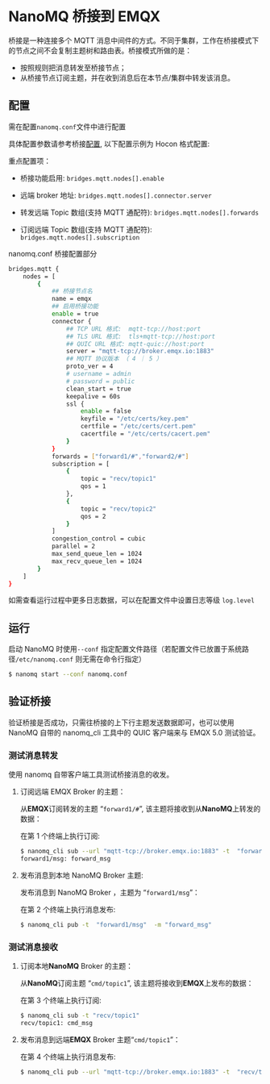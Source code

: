 # NanoMQ 桥接到 EMQX

桥接是一种连接多个 MQTT 消息中间件的方式。不同于集群，工作在桥接模式下的节点之间不会复制主题树和路由表。桥接模式所做的是：

- 按照规则把消息转发至桥接节点； 
- 从桥接节点订阅主题，并在收到消息后在本节点/集群中转发该消息。

## 配置

需在配置`nanomq.conf`文件中进行配置

具体配置参数请参考桥接[配置](../config-description/v014.md),  以下配置示例为 Hocon 格式配置:

重点配置项：

- 桥接功能启用: `bridges.mqtt.nodes[].enable`

- 远端 broker 地址: `bridges.mqtt.nodes[].connector.server`
- 转发远端 Topic 数组(支持 MQTT 通配符):  `bridges.mqtt.nodes[].forwards`
- 订阅远端 Topic 数组(支持 MQTT 通配符):   `bridges.mqtt.nodes[].subscription`

nanomq.conf 桥接配置部分

```bash
bridges.mqtt {
	nodes = [ 
		{
			## 桥接节点名
			name = emqx
			## 启用桥接功能
			enable = true
			connector {
				## TCP URL 格式:  mqtt-tcp://host:port
				## TLS URL 格式:  tls+mqtt-tcp://host:port
				## QUIC URL 格式: mqtt-quic://host:port
				server = "mqtt-tcp://broker.emqx.io:1883"
				## MQTT 协议版本 （ 4 ｜ 5 ）
				proto_ver = 4
				# username = admin
				# password = public
				clean_start = true
				keepalive = 60s
				ssl {
					enable = false
					keyfile = "/etc/certs/key.pem"
					certfile = "/etc/certs/cert.pem"
					cacertfile = "/etc/certs/cacert.pem"
				}
			}
			forwards = ["forward1/#","forward2/#"]
			subscription = [
				{
					topic = "recv/topic1"
					qos = 1
				},
				{
					topic = "recv/topic2"
					qos = 2
				}
			]
			congestion_control = cubic
			parallel = 2
			max_send_queue_len = 1024
			max_recv_queue_len = 1024
		}
	]
}
```

如需查看运行过程中更多日志数据，可以在配置文件中设置日志等级 `log.level`

## 运行

启动 NanoMQ 时使用`--conf` 指定配置文件路径（若配置文件已放置于系统路径`/etc/nanomq.conf` 则无需在命令行指定）

```bash
$ nanomq start --conf nanomq.conf
```

## 验证桥接

验证桥接是否成功，只需往桥接的上下行主题发送数据即可，也可以使用 NanoMQ 自带的 nanomq_cli 工具中的 QUIC 客户端来与 EMQX 5.0 测试验证。

### 测试消息转发

使用 nanomq 自带客户端工具测试桥接消息的收发。

1. 订阅远端 EMQX Broker 的主题：

   从**EMQX**订阅转发的主题 “`forward1/#`”, 该主题将接收到从**NanoMQ**上转发的数据：

   在第 1 个终端上执行订阅:

   ```bash
   $ nanomq_cli sub --url "mqtt-tcp://broker.emqx.io:1883" -t  "forward1/#"
   forward1/msg: forward_msg
   ```

2. 发布消息到本地 NanoMQ Broker 主题:

   发布消息到 NanoMQ Broker ，主题为 “`forward1/msg`”：

   在第 2 个终端上执行消息发布:

   ```bash
   $ nanomq_cli pub -t  "forward1/msg"  -m "forward_msg"
   ```

### 测试消息接收

1. 订阅本地**NanoMQ** Broker 的主题：

   从**NanoMQ**订阅主题 “`cmd/topic1`”, 该主题将接收到**EMQX**上发布的数据：

   在第 3 个终端上执行订阅:

   ```bash
   $ nanomq_cli sub -t "recv/topic1"
   recv/topic1: cmd_msg
   ```

2. 发布消息到远端**EMQX** Broker 主题“`cmd/topic1`”：

   在第 4 个终端上执行消息发布:

   ```bash
   $ nanomq_cli pub --url "mqtt-tcp://broker.emqx.io:1883" -t  "recv/topic1" -m "cmd_msg"
   ```

   





